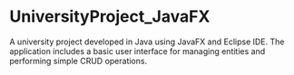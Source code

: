 # UniversityProject_JavaFX
A university project developed in Java using JavaFX and Eclipse IDE. The application includes a basic user interface for managing entities and performing simple CRUD operations.

